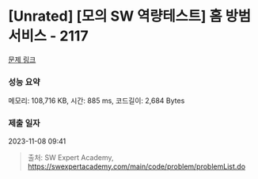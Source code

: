 # [Unrated] [모의 SW 역량테스트] 홈 방범 서비스 - 2117 

[문제 링크](https://swexpertacademy.com/main/code/problem/problemDetail.do?contestProbId=AV5V61LqAf8DFAWu) 

### 성능 요약

메모리: 108,716 KB, 시간: 885 ms, 코드길이: 2,684 Bytes

### 제출 일자

2023-11-08 09:41



> 출처: SW Expert Academy, https://swexpertacademy.com/main/code/problem/problemList.do